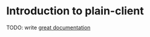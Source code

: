# Introduction to plain-client

TODO: write [great documentation](http://jacobian.org/writing/what-to-write/)
